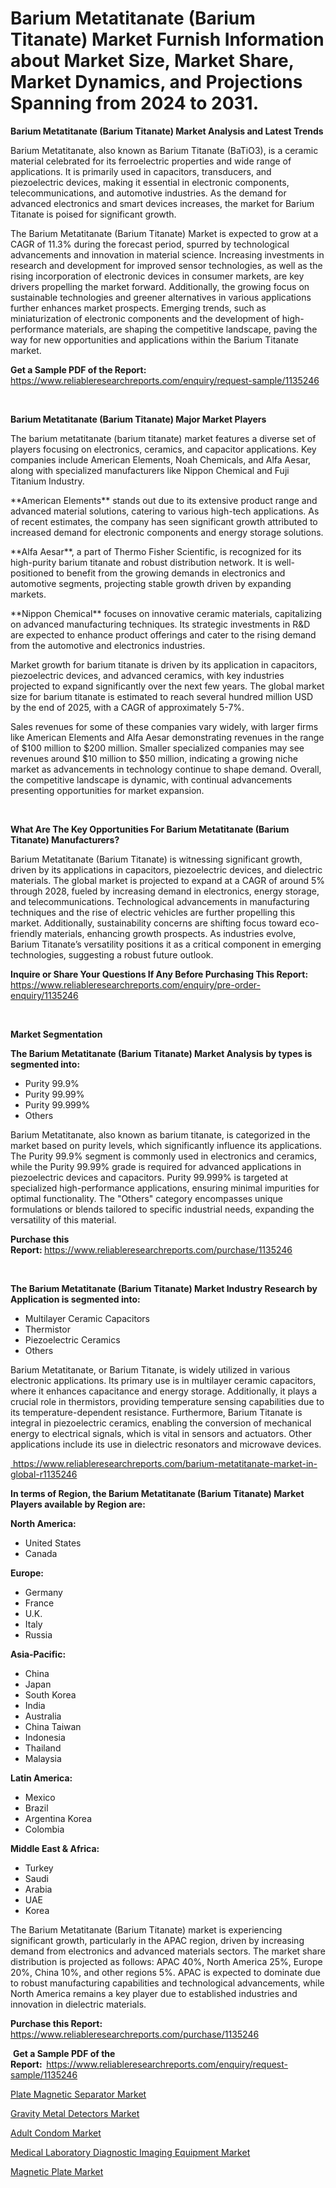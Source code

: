 <p><h1>Barium Metatitanate (Barium Titanate) Market Furnish Information about Market Size, Market Share, Market Dynamics, and Projections Spanning from 2024 to 2031.</h1></p><p><strong>Barium Metatitanate (Barium Titanate) Market Analysis and Latest Trends</strong></p>
<p><p>Barium Metatitanate, also known as Barium Titanate (BaTiO3), is a ceramic material celebrated for its ferroelectric properties and wide range of applications. It is primarily used in capacitors, transducers, and piezoelectric devices, making it essential in electronic components, telecommunications, and automotive industries. As the demand for advanced electronics and smart devices increases, the market for Barium Titanate is poised for significant growth.</p><p>The Barium Metatitanate (Barium Titanate) Market is expected to grow at a CAGR of 11.3% during the forecast period, spurred by technological advancements and innovation in material science. Increasing investments in research and development for improved sensor technologies, as well as the rising incorporation of electronic devices in consumer markets, are key drivers propelling the market forward. Additionally, the growing focus on sustainable technologies and greener alternatives in various applications further enhances market prospects. Emerging trends, such as miniaturization of electronic components and the development of high-performance materials, are shaping the competitive landscape, paving the way for new opportunities and applications within the Barium Titanate market.</p></p>
<p><strong>Get a Sample PDF of the Report:&nbsp;</strong> <a href="https://www.reliableresearchreports.com/enquiry/request-sample/1135246?utm_campaign=1581&utm_medium=2&utm_source=Github&utm_content=ia&utm_term=20122024&utm_id=barium-metatitanate-barium-titanate">https://www.reliableresearchreports.com/enquiry/request-sample/1135246</a></p>
<p>&nbsp;</p>
<p><strong>Barium Metatitanate (Barium Titanate) Major Market Players</strong></p>
<p><p>The barium metatitanate (barium titanate) market features a diverse set of players focusing on electronics, ceramics, and capacitor applications. Key companies include American Elements, Noah Chemicals, and Alfa Aesar, along with specialized manufacturers like Nippon Chemical and Fuji Titanium Industry.</p><p>**American Elements** stands out due to its extensive product range and advanced material solutions, catering to various high-tech applications. As of recent estimates, the company has seen significant growth attributed to increased demand for electronic components and energy storage solutions.</p><p>**Alfa Aesar**, a part of Thermo Fisher Scientific, is recognized for its high-purity barium titanate and robust distribution network. It is well-positioned to benefit from the growing demands in electronics and automotive segments, projecting stable growth driven by expanding markets.</p><p>**Nippon Chemical** focuses on innovative ceramic materials, capitalizing on advanced manufacturing techniques. Its strategic investments in R&D are expected to enhance product offerings and cater to the rising demand from the automotive and electronics industries.</p><p>Market growth for barium titanate is driven by its application in capacitors, piezoelectric devices, and advanced ceramics, with key industries projected to expand significantly over the next few years. The global market size for barium titanate is estimated to reach several hundred million USD by the end of 2025, with a CAGR of approximately 5-7%.</p><p>Sales revenues for some of these companies vary widely, with larger firms like American Elements and Alfa Aesar demonstrating revenues in the range of $100 million to $200 million. Smaller specialized companies may see revenues around $10 million to $50 million, indicating a growing niche market as advancements in technology continue to shape demand. Overall, the competitive landscape is dynamic, with continual advancements presenting opportunities for market expansion.</p></p>
<p>&nbsp;</p>
<p><strong>What Are The Key Opportunities For Barium Metatitanate (Barium Titanate) Manufacturers?</strong></p>
<p><p>Barium Metatitanate (Barium Titanate) is witnessing significant growth, driven by its applications in capacitors, piezoelectric devices, and dielectric materials. The global market is projected to expand at a CAGR of around 5% through 2028, fueled by increasing demand in electronics, energy storage, and telecommunications. Technological advancements in manufacturing techniques and the rise of electric vehicles are further propelling this market. Additionally, sustainability concerns are shifting focus toward eco-friendly materials, enhancing growth prospects. As industries evolve, Barium Titanate’s versatility positions it as a critical component in emerging technologies, suggesting a robust future outlook.</p></p>
<p><strong>Inquire or Share Your Questions If Any Before Purchasing This Report:</strong> <a href="https://www.reliableresearchreports.com/enquiry/pre-order-enquiry/1135246?utm_campaign=1581&utm_medium=2&utm_source=Github&utm_content=ia&utm_term=20122024&utm_id=barium-metatitanate-barium-titanate">https://www.reliableresearchreports.com/enquiry/pre-order-enquiry/1135246</a></p>
<p>&nbsp;</p>
<p><strong>Market Segmentation</strong></p>
<p><strong>The Barium Metatitanate (Barium Titanate) Market Analysis by types is segmented into:</strong></p>
<p><ul><li>Purity 99.9%</li><li>Purity 99.99%</li><li>Purity 99.999%</li><li>Others</li></ul></p>
<p><p>Barium Metatitanate, also known as barium titanate, is categorized in the market based on purity levels, which significantly influence its applications. The Purity 99.9% segment is commonly used in electronics and ceramics, while the Purity 99.99% grade is required for advanced applications in piezoelectric devices and capacitors. Purity 99.999% is targeted at specialized high-performance applications, ensuring minimal impurities for optimal functionality. The "Others" category encompasses unique formulations or blends tailored to specific industrial needs, expanding the versatility of this material.</p></p>
<p><strong>Purchase this Report:&nbsp;</strong><a href="https://www.reliableresearchreports.com/purchase/1135246?utm_campaign=1581&utm_medium=2&utm_source=Github&utm_content=ia&utm_term=20122024&utm_id=barium-metatitanate-barium-titanate">https://www.reliableresearchreports.com/purchase/1135246</a></p>
<p>&nbsp;</p>
<p><strong>The Barium Metatitanate (Barium Titanate) Market Industry Research by Application is segmented into:</strong></p>
<p><ul><li>Multilayer Ceramic Capacitors</li><li>Thermistor</li><li>Piezoelectric Ceramics</li><li>Others</li></ul></p>
<p><p>Barium Metatitanate, or Barium Titanate, is widely utilized in various electronic applications. Its primary use is in multilayer ceramic capacitors, where it enhances capacitance and energy storage. Additionally, it plays a crucial role in thermistors, providing temperature sensing capabilities due to its temperature-dependent resistance. Furthermore, Barium Titanate is integral in piezoelectric ceramics, enabling the conversion of mechanical energy to electrical signals, which is vital in sensors and actuators. Other applications include its use in dielectric resonators and microwave devices.</p></p>
<p><a href="https://www.reliableresearchreports.com/barium-metatitanate-market-in-global-r1135246?utm_campaign=1581&utm_medium=2&utm_source=Github&utm_content=ia&utm_term=20122024&utm_id=barium-metatitanate-barium-titanate">&nbsp;https://www.reliableresearchreports.com/barium-metatitanate-market-in-global-r1135246</a></p>
<p><strong>In terms of Region, the Barium Metatitanate (Barium Titanate) Market Players available by Region are:</strong></p>
<p>
    <p> <strong> North America: </strong>
        <ul>
            <li>United States</li>
            <li>Canada</li>
        </ul>
        </p> 
    <p> <strong> Europe: </strong>
        <ul>
            <li>Germany</li>
            <li>France</li>
            <li>U.K.</li>
            <li>Italy</li>
            <li>Russia</li>
        </ul>
        </p> 
    <p> <strong> Asia-Pacific: </strong>
        <ul>
            <li>China</li>
            <li>Japan</li>
            <li>South Korea</li>
            <li>India</li>
            <li>Australia</li>
            <li>China Taiwan</li>
            <li>Indonesia</li>
            <li>Thailand</li>
            <li>Malaysia</li>
        </ul>
        </p> 
    <p> <strong> Latin America: </strong>
        <ul>
            <li>Mexico</li>
            <li>Brazil</li>
            <li>Argentina Korea</li>
            <li>Colombia</li>
        </ul>
        </p> 
    <p> <strong> Middle East & Africa: </strong>
        <ul>
            <li>Turkey</li>
            <li>Saudi</li>
            <li>Arabia</li>
            <li>UAE</li>
            <li>Korea</li>
        </ul>
    </p>
    </p>
<p><p>The Barium Metatitanate (Barium Titanate) market is experiencing significant growth, particularly in the APAC region, driven by increasing demand from electronics and advanced materials sectors. The market share distribution is projected as follows: APAC 40%, North America 25%, Europe 20%, China 10%, and other regions 5%. APAC is expected to dominate due to robust manufacturing capabilities and technological advancements, while North America remains a key player due to established industries and innovation in dielectric materials.</p></p>
<p><strong>Purchase this Report: </strong><a href="https://www.reliableresearchreports.com/purchase/1135246?utm_campaign=1581&utm_medium=2&utm_source=Github&utm_content=ia&utm_term=20122024&utm_id=barium-metatitanate-barium-titanate">https://www.reliableresearchreports.com/purchase/1135246</a></p>
<p>&nbsp;<strong>Get a Sample PDF of the Report:&nbsp;&nbsp;</strong><a href="https://www.reliableresearchreports.com/enquiry/request-sample/1135246?utm_campaign=1581&utm_medium=2&utm_source=Github&utm_content=ia&utm_term=20122024&utm_id=barium-metatitanate-barium-titanate">https://www.reliableresearchreports.com/enquiry/request-sample/1135246</a></p>
<p><strong></strong></p>
<p><p><a href="https://www.linkedin.com/pulse/informative-market-research-report-plate-magnetic-separator-dbdme?utm_campaign=1581&utm_medium=2&utm_source=Github&utm_content=ia&utm_term=20122024&utm_id=barium-metatitanate-barium-titanate">Plate Magnetic Separator Market</a></p><p><a href="https://www.linkedin.com/pulse/industry-insights-global-gravity-metal-detectors-markets-growth-tydie?utm_campaign=1581&utm_medium=2&utm_source=Github&utm_content=ia&utm_term=20122024&utm_id=barium-metatitanate-barium-titanate">Gravity Metal Detectors Market</a></p><p><a href="https://www.linkedin.com/pulse/adult-condom-market-analysis-report-provides-trend-insights-o7nhe?utm_campaign=1581&utm_medium=2&utm_source=Github&utm_content=ia&utm_term=20122024&utm_id=barium-metatitanate-barium-titanate">Adult Condom Market</a></p><p><a href="https://github.com/mookiesville/Market-Research-Report-List-1/blob/main/medical-laboratory-diagnostic-imaging-equipment-market.md?utm_campaign=1581&utm_medium=2&utm_source=Github&utm_content=ia&utm_term=20122024&utm_id=barium-metatitanate-barium-titanate">Medical Laboratory Diagnostic Imaging Equipment Market</a></p><p><a href="https://www.linkedin.com/pulse/global-magnetic-plate-market-product-types-applications-oljae?utm_campaign=1581&utm_medium=2&utm_source=Github&utm_content=ia&utm_term=20122024&utm_id=barium-metatitanate-barium-titanate">Magnetic Plate Market</a></p></p>
